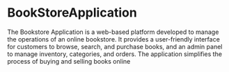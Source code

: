 # BookStoreApplication
The Bookstore Application is a web-based platform developed to manage the operations of an online bookstore. It provides a user-friendly interface for customers to browse, search, and purchase books, and an admin panel to manage inventory, categories, and orders. The application simplifies the process of buying and selling books online
